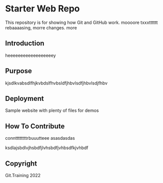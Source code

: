 # Starter Web Repo

This repository is for showing how Git and GitHub work.
moooore txxxtttttt rebaaaasing, morre changes.
more

## Introduction

heeeeeeeeeeeeeeeeeey

## Purpose

kjsdlkvabsdlfhjkvbdslfhvbsldfjhbvlsdfjhbvlsdjfhbv

## Deployment

Sample website with plenty of files for demos

## How To Contribute

connttttttttrbuuutteee
asasdasdas

ksdlajsbdlvjhsbdfjlvhsbdfjvhbsdfkjvhbdf

## Copyright

Git.Training 2022